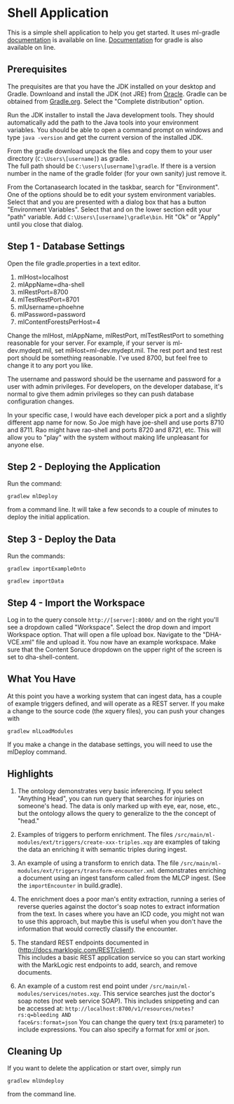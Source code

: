 # Shell Application

This is a simple shell application to help you get started.  It uses
ml-gradle [documentation](https://github.com/rjrudin/ml-gradle/wiki)
is available on line.  [Documentation](https://docs.gradle.org/current/userguide/userguide.html)
for gradle is also available on line.

## Prerequisites

The prequisites are that you have the JDK installed on your 
desktop and Gradle.  Downloand and install the JDK (not JRE) from 
[Oracle](http://www.oracle.com).  Gradle can be obtained from
[Gradle.org](https://gradle.org/gradle-download/).  Select the 
"Complete distribution" option.

Run the JDK installer to install the Java development tools.  They 
should automatically add the path to the Java tools into your 
environment variables.  You should be able to open a command prompt
on windows and type <code>java -version</code> and get the current
version of the installed JDK.

From the gradle download unpack the files and copy them to your 
user directory (<code>C:\\Users\\[username]</code>) as gradle.  
The full path should be <code>C:\\users\\[username]\\gradle</code>.
If there is a version number in the name of the gradle folder 
(for your own sanity) just remove it.

From the Cortanasearch located in the taskbar, search for "Environment". 
One of the options should be to edit your system environment variables.
Select that and you are presented with a dialog box that has a button
"Environment Variables".  Select that and on the lower section edit 
your "path" variable.  Add <code>C:\\Users\\[username]\\gradle\\bin</code>.
Hit "Ok" or "Apply" until you close that dialog.


## Step 1 - Database Settings

Open the file gradle.properties in a text editor.  

1. mlHost=localhost
1. mlAppName=dha-shell
1. mlRestPort=8700
1. mlTestRestPort=8701
1. mlUsername=phoehne
1. mlPassword=password
1. mlContentForestsPerHost=4

Change the mlHost, mlAppName, mlRestPort, mlTestRestPort to something
reasonable for your server.  For example, if your server is ml-dev.mydept.mil,
set mlHost=ml-dev.mydept.mil.  The rest port and test rest port should be 
something reasonable.  I've used 8700, but feel free to change it to any port
you like.  

The username and password should be the username and password for a user with
admin privileges.  For developers, on the developer database, it's normal to
give them admin privileges so they can push database configuration changes.

In your specific case, I would have each developer pick a port and a slightly
different app name for now.  So Joe migh have joe-shell and use ports 8710 
and 8711.  Rao might have rao-shell and ports 8720 and 8721, etc.  This will
allow you to "play" with the system without making life unpleasant for 
anyone else.

## Step 2 - Deploying the Application

Run the command:

<code>gradlew mlDeploy</code>

from a command line.  It will take a few seconds to a couple of minutes to 
deploy the initial application.  

## Step 3 - Deploy the Data

Run the commands:

<code>gradlew importExampleOnto</code>

<code>gradlew importData</code>

## Step 4 - Import the Workspace

Log in to the query console <code>http://[server]:8000/</code> and on the right
you'll see a dropdown called "Workspace".  Select the drop down and import Workspace
option.  That will open a file upload box.  Navigate to the "DHA-VCE.xml" file
and upload it.  You now have an example workspace.  Make sure that the Content Soruce 
dropdown on the upper right of the screen is set to dha-shell-content.

## What You Have

At this point you have a working system that can ingest data, has a couple of
example triggers defined, and will operate as a REST server.  If you make a
change to the source code (the xquery files), you can push your changes with

<code>gradlew mlLoadModules</code>

If you make a change in the database settings, you will need to use the 
mlDeploy command.

## Highlights

1. The ontology demonstrates very basic inferencing.  If you select "Anything
Head", you can run  query that searches for injuries on someone's head.  The
data is only marked up with eye, ear, nose, etc., but the ontology allows the 
query to generalize to the the concept of "head."

2. Examples of triggers to perform enrichment.  The files 
<code>/src/main/ml-modules/ext/triggers/create-xxx-triples.xqy</code> 
are examples of taking the data an enriching it with semantic triples during
ingest.

3. An example of using a transform to enrich data.  The file 
<code>/src/main/ml-modules/ext/triggers/transform-encounter.xml</code>
demonstrates enriching a document using an ingest tansform called from
the MLCP ingest.  (See the <code>importEncounter</code> in build.gradle).

4. The enrichment does a poor man's entity extraction, running a series of
reverse queries against the doctor's soap notes to extract information from
the text.  In cases where you have an ICD code, you might not wan to use 
this approach, but maybe this is useful when you don't have the 
information that would correctly classify the encounter.

5. The standard REST endpoints documented in (http://docs.marklogic.com/REST/client).  
This includes a basic REST application service so you can start working with 
the MarkLogic rest endpoints to add, search, and 
remove documents.

6. An example of a custom rest end point under 
<code>/src/main/ml-modules/services/notes.xqy</code>.  This service searches just
the doctor's soap notes (*not* web service SOAP).  This includes snippeting and 
can be accessed at: <code>http://localhost:8700/v1/resources/notes?rs:q=bleeding AND face&rs:format=json</code>
You can change the query text (rs:q parameter) to include expressions.  You can
also specify a format for xml or json.

## Cleaning Up

If you want to delete the application or start over, simply run 

<code>gradlew mlUndeploy</code>

from the command line.